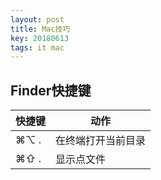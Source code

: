 ```yaml
---
layout: post
title: Mac技巧
key: 20180613
tags: it mac
---
```

## Finder快捷键
快捷键|动作
-----|----
⌘⌥ . |在终端打开当前目录
⌘⇧ . |显示点文件
